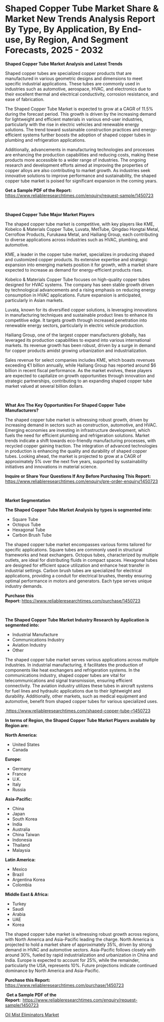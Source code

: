 <p><h1>Shaped Copper Tube Market Share & Market New Trends Analysis Report By Type, By Application, By End-use, By Region, And Segment Forecasts, 2025 - 2032</h1></p><p><strong>Shaped Copper Tube Market Analysis and Latest Trends</strong></p>
<p><p>Shaped copper tubes are specialized copper products that are manufactured in various geometric designs and dimensions to meet specific industrial applications. These tubes are commonly used in industries such as automotive, aerospace, HVAC, and electronics due to their excellent thermal and electrical conductivity, corrosion resistance, and ease of fabrication.</p><p>The Shaped Copper Tube Market is expected to grow at a CAGR of 11.5% during the forecast period. This growth is driven by the increasing demand for lightweight and efficient materials in various end-user industries, particularly with the rise in electric vehicles and renewable energy solutions. The trend toward sustainable construction practices and energy-efficient systems further boosts the adoption of shaped copper tubes in plumbing and refrigeration applications.</p><p>Additionally, advancements in manufacturing technologies and processes are enhancing the production capabilities and reducing costs, making these products more accessible to a wider range of industries. The ongoing research and development efforts aimed at improving the properties of copper alloys are also contributing to market growth. As industries seek innovative solutions to improve performance and sustainability, the shaped copper tube market is poised for significant expansion in the coming years.</p></p>
<p><strong>Get a Sample PDF of the Report:&nbsp;</strong> <a href="https://www.reliableresearchtimes.com/enquiry/request-sample/1450723?utm_campaign=2116&utm_medium=2&utm_source=Github&utm_content=ia&utm_term=22022025&utm_id=shaped-copper-tube">https://www.reliableresearchtimes.com/enquiry/request-sample/1450723</a></p>
<p>&nbsp;</p>
<p><strong>Shaped Copper Tube Major Market Players</strong></p>
<p><p>The shaped copper tube market is competitive, with key players like KME, Kobelco & Materials Copper Tube, Luvata, MetTube, Qingdao Hongtai Metal, Cerroflow Products, Furukawa Metal, and Hailiang Group, each contributing to diverse applications across industries such as HVAC, plumbing, and automotive.</p><p>KME, a leader in the copper tube market, specializes in producing shaped and customized copper products. Its extensive expertise and strategic expansion into emerging markets position it for growth, with a market share expected to increase as demand for energy-efficient products rises.</p><p>Kobelco & Materials Copper Tube focuses on high-quality copper tubes designed for HVAC systems. The company has seen stable growth driven by technological advancements and a rising emphasis on reducing energy consumption in HVAC applications. Future expansion is anticipated, particularly in Asian markets.</p><p>Luvata, known for its diversified copper solutions, is leveraging innovations in manufacturing techniques and sustainable product lines to enhance its competitive edge. It targets growth through increased penetration into renewable energy sectors, particularly in electric vehicle production.</p><p>Hailiang Group, one of the largest copper manufacturers globally, has leveraged its production capabilities to expand into various international markets. Its revenue growth has been robust, driven by a surge in demand for copper products amidst growing urbanization and industrialization.</p><p>Sales revenue for select companies includes KME, which boasts revenues exceeding €1 billion annually, while Hailiang Group has reported around $6 billion in recent fiscal performance. As the market evolves, these players are expected to capitalize on growth opportunities through innovation and strategic partnerships, contributing to an expanding shaped copper tube market valued at several billion dollars.</p></p>
<p>&nbsp;</p>
<p><strong>What Are The Key Opportunities For Shaped Copper Tube Manufacturers?</strong></p>
<p><p>The shaped copper tube market is witnessing robust growth, driven by increasing demand in sectors such as construction, automotive, and HVAC. Emerging economies are investing in infrastructure development, which fuels the need for efficient plumbing and refrigeration solutions. Market trends indicate a shift towards eco-friendly manufacturing processes, with recycled copper gaining traction. The integration of advanced technologies in production is enhancing the quality and durability of shaped copper tubes. Looking ahead, the market is projected to grow at a CAGR of approximately 5% over the next five years, supported by sustainability initiatives and innovations in material science.</p></p>
<p><strong>Inquire or Share Your Questions If Any Before Purchasing This Report:</strong> <a href="https://www.reliableresearchtimes.com/enquiry/pre-order-enquiry/1450723?utm_campaign=2116&utm_medium=2&utm_source=Github&utm_content=ia&utm_term=22022025&utm_id=shaped-copper-tube">https://www.reliableresearchtimes.com/enquiry/pre-order-enquiry/1450723</a></p>
<p>&nbsp;</p>
<p><strong>Market Segmentation</strong></p>
<p><strong>The Shaped Copper Tube Market Analysis by types is segmented into:</strong></p>
<p><ul><li>Square Tube</li><li>Octopus Tube</li><li>Hexagonal Tube</li><li>Carbon Brush Tube</li></ul></p>
<p><p>The shaped copper tube market encompasses various forms tailored for specific applications. Square tubes are commonly used in structural frameworks and heat exchangers. Octopus tubes, characterized by multiple outlets, are ideal for distributing fluids in compact spaces. Hexagonal tubes are designed for efficient space utilization and enhance heat transfer in industrial settings. Carbon brush tubes are specialized for electrical applications, providing a conduit for electrical brushes, thereby ensuring optimal performance in motors and generators. Each type serves unique industry demands.</p></p>
<p><strong>Purchase this Report:&nbsp;</strong><a href="https://www.reliableresearchtimes.com/purchase/1450723?utm_campaign=2116&utm_medium=2&utm_source=Github&utm_content=ia&utm_term=22022025&utm_id=shaped-copper-tube">https://www.reliableresearchtimes.com/purchase/1450723</a></p>
<p>&nbsp;</p>
<p><strong>The Shaped Copper Tube Market Industry Research by Application is segmented into:</strong></p>
<p><ul><li>Industrial Manufacture</li><li>Communications Industry</li><li>Aviation Industry</li><li>Other</li></ul></p>
<p><p>The shaped copper tube market serves various applications across multiple industries. In industrial manufacturing, it facilitates the production of components like heat exchangers and refrigeration systems. In the communications industry, shaped copper tubes are vital for telecommunications and signal transmission, ensuring efficient connectivity. The aviation industry utilizes these tubes in aircraft systems for fuel lines and hydraulic applications due to their lightweight and durability. Additionally, other markets, such as medical equipment and automotive, benefit from shaped copper tubes for various specialized uses.</p></p>
<p><a href="https://www.reliableresearchtimes.com/shaped-copper-tube-r1450723?utm_campaign=2116&utm_medium=2&utm_source=Github&utm_content=ia&utm_term=22022025&utm_id=shaped-copper-tube">&nbsp;https://www.reliableresearchtimes.com/shaped-copper-tube-r1450723</a></p>
<p><strong>In terms of Region, the Shaped Copper Tube Market Players available by Region are:</strong></p>
<p>
    <p> <strong> North America: </strong>
        <ul>
            <li>United States</li>
            <li>Canada</li>
        </ul>
        </p> 
    <p> <strong> Europe: </strong>
        <ul>
            <li>Germany</li>
            <li>France</li>
            <li>U.K.</li>
            <li>Italy</li>
            <li>Russia</li>
        </ul>
        </p> 
    <p> <strong> Asia-Pacific: </strong>
        <ul>
            <li>China</li>
            <li>Japan</li>
            <li>South Korea</li>
            <li>India</li>
            <li>Australia</li>
            <li>China Taiwan</li>
            <li>Indonesia</li>
            <li>Thailand</li>
            <li>Malaysia</li>
        </ul>
        </p> 
    <p> <strong> Latin America: </strong>
        <ul>
            <li>Mexico</li>
            <li>Brazil</li>
            <li>Argentina Korea</li>
            <li>Colombia</li>
        </ul>
        </p> 
    <p> <strong> Middle East & Africa: </strong>
        <ul>
            <li>Turkey</li>
            <li>Saudi</li>
            <li>Arabia</li>
            <li>UAE</li>
            <li>Korea</li>
        </ul>
    </p>
    </p>
<p><p>The shaped copper tube market is witnessing robust growth across regions, with North America and Asia-Pacific leading the charge. North America is projected to hold a market share of approximately 35%, driven by strong demand in HVAC and automotive sectors. Asia-Pacific follows closely with around 30%, fueled by rapid industrialization and urbanization in China and India. Europe is expected to account for 25%, while the remainder, particularly the USA, represents 10%. Future projections indicate continued dominance by North America and Asia-Pacific.</p></p>
<p><strong>Purchase this Report: </strong><a href="https://www.reliableresearchtimes.com/purchase/1450723?utm_campaign=2116&utm_medium=2&utm_source=Github&utm_content=ia&utm_term=22022025&utm_id=shaped-copper-tube">https://www.reliableresearchtimes.com/purchase/1450723</a></p>
<p>&nbsp;<strong>Get a Sample PDF of the Report:&nbsp;&nbsp;</strong><a href="https://www.reliableresearchtimes.com/enquiry/request-sample/1450723?utm_campaign=2116&utm_medium=2&utm_source=Github&utm_content=ia&utm_term=22022025&utm_id=shaped-copper-tube">https://www.reliableresearchtimes.com/enquiry/request-sample/1450723</a></p>
<p><strong></strong></p>
<p><p><a href="https://github.com/arionmp/Market-Research-Report-List-5/blob/main/oil-mist-eliminators-market.md?utm_campaign=2116&utm_medium=2&utm_source=Github&utm_content=ia&utm_term=22022025&utm_id=shaped-copper-tube">Oil Mist Eliminators Market</a></p></p>